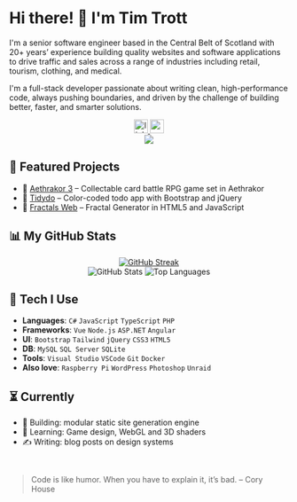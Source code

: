 # Hi there! 👋 I'm **Tim Trott**

I'm a senior software engineer based in the Central Belt of Scotland with 20+ years’ experience building quality websites and software applications to drive traffic and sales across a range of industries including retail, tourism, clothing, and medical.

I'm a full-stack developer passionate about writing clean, high-performance code, always pushing boundaries, and driven by the challenge of building better, faster, and smarter solutions.
      
<div align="center">
  <a href="https://www.linkedin.com/in/timtrott/" target="_blank">
    <img src="https://img.shields.io/static/v1?message=LinkedIn&logo=linkedin&label=&color=0077B5&logoColor=white&labelColor=&style=for-the-badge" height="25" alt="linkedin logo"  />
  </a>
  <a href="https://codepen.io/timtrott" target="_blank">
    <img src="https://img.shields.io/static/v1?message=Codepen&logo=codepen&label=&color=000000&logoColor=white&labelColor=&style=for-the-badge" height="25" alt="codepen logo"  />
  </a>
</div>
<div align="center">
  <img src="https://visitor-badge.laobi.icu/badge?page_id=timtrottcodes.timtrottcodes"  />
</div>

## 🚀 Featured Projects

* 🔧 [Aethrakor 3](https://github.com/timtrottcodes/aethrakor-3) – Collectable card battle RPG game set in Aethrakor
* 🔧 [Tidydo](https://github.com/timtrottcodes/tidydo) – Color-coded todo app with Bootstrap and jQuery
* 🔧 [Fractals Web](https://github.com/timtrottcodes/fractals-web) – Fractal Generator in HTML5 and JavaScript

## 📊 My GitHub Stats

<div align="center">
  <a href="https://git.io/streak-stats">
    <img src="https://streak-stats.demolab.com?user=timtrottcodes&theme=nordfox&mode=weekly" alt="GitHub Streak" />
  </a>
</div>

<div align="center">
  <img src="https://github-readme-stats.vercel.app/api?username=timtrottcodes&show_icons=true&theme=nord" alt="GitHub Stats" />
  <img src="https://github-readme-stats.vercel.app/api/top-langs/?username=timtrottcodes&layout=compact&theme=nord" alt="Top Languages" />
</div>

## 🔧 Tech I Use

* **Languages**: `C#` `JavaScript` `TypeScript` `PHP`
* **Frameworks**: `Vue` `Node.js` `ASP.NET` `Angular`
* **UI**: `Bootstrap` `Tailwind` `jQuery` `CSS3` `HTML5`
* **DB**: `MySQL` `SQL Server` `SQLite`
* **Tools**: `Visual Studio` `VSCode` `Git` `Docker`
* **Also love**: `Raspberry Pi` `WordPress` `Photoshop` `Unraid`

## ⏳ Currently

* 🔭 Building: modular static site generation engine
* 🌱 Learning: Game design, WebGL and 3D shaders
* ✍️ Writing: blog posts on design systems

<br/>

> Code is like humor. When you have to explain it, it’s bad. – Cory House
